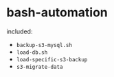 # bash-automation

included:
- `backup-s3-mysql.sh`
- `load-db.sh`
- `load-specific-s3-backup`
- `s3-migrate-data`
